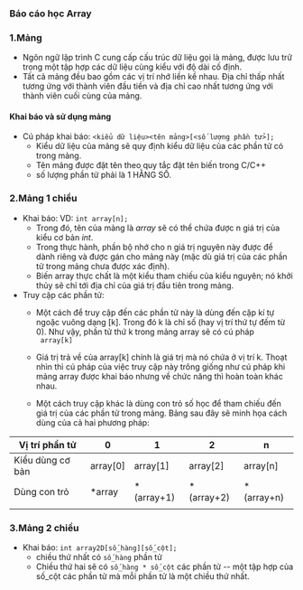 ### Báo cáo học Array
### **1.Mảng**  
- Ngôn ngữ lập trình C cung cấp cấu trúc dữ liệu gọi là mảng, được lưu trữ trong một tập hợp các dữ liệu cùng kiểu với độ dài cố định.  
- Tất cả mảng đều bao gồm các vị trí nhớ liền kề nhau. Địa chỉ thấp nhất tương ứng với thành viên đầu tiền và địa chỉ cao nhất tương ứng với thành viên cuối cùng của mảng.  
#### **Khai báo và sử dụng mảng**  
- Cú pháp khai báo: ```<kiểu dữ liệu><tên mảng>[<số lượng phần tử>];```
    - Kiểu dữ liệu của mảng sẽ quy định kiểu dữ liệu của các phần tử có trong mảng.
    - Tên mảng được đặt tên theo quy tắc đặt tên biến trong C/C++  
    -  số lượng phần tử phải là 1 HẰNG SỐ.  
### **2.Mảng 1 chiều**  
- Khai báo: VD: ```int array[n];```  
    - Trong đó, tên của mảng là *array* sẽ có thể chứa được n giá trị của kiểu cơ bản *int*. 
    - Trong thực hành, phần bộ nhớ cho n giá trị nguyên này được để dành riêng và được gán cho mảng này (mặc dù giá trị của các phần tử trong mảng chưa được xác định).   
    - Biến array thực chất là một kiểu tham chiếu của kiểu nguyên; nó khởi thủy sẽ chỉ tới địa chỉ của giá trị đầu tiên trong mảng.  
- Truy cập các phần tử:  
    - Một cách để truy cập đến các phần tử này là dùng đến cặp kí tự ngoặc vuông dạng [k]. Trong đó k là chỉ số (hay vị trí thứ tự đếm từ 0). Như vậy, phần tử thứ k trong mảng array sẽ có cú pháp    
    ``` array[k]```  

    - Giá trị trả về của array[k] chính là giá trị mà nó chứa ở vị trí k. Thoạt nhìn thì cú pháp của việc truy cập này trông giống như cú pháp khi mảng array được khai báo nhưng về chức năng thì hoàn toàn khác nhau.  
    - Một cách truy cập khác là dùng con trỏ số học để tham chiếu đến giá trị của các phần tử trong mảng.
Bảng sau đây sẽ minh họa cách dùng của cả hai phương pháp:  

| Vị trí phần tử    | 0         | 1             | 2             | n             |
|------------------ |---------- |------------   |------------   |------------   |
| Kiểu dùng cơ bản  | array[0]  | array[1]      | array[2]      | array[n]      |
| Dùng con trỏ      | *array    | *(array+1)    | *(array+2)    | *(array+n)    |
|                   |           |               |               |               |  
 
### **3.Mảng 2 chiều**  
- Khai báo: ```int array2D[số_hàng][số_cột];```  
    - chiều thứ nhất có ```số_hàng``` phần tử  
    -  Chiều thứ hai sẽ có ```số_hàng * số_cột``` các phần tử -- một tập hợp của số_cột các phần tử mà mỗi phần tử là một chiều thứ nhất. 